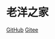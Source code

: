 # 老洋之家

[GitHub](https://github.com/2560055298)
[Gitee](https://gitee.com/sheep-are-flying-in-the-sky)